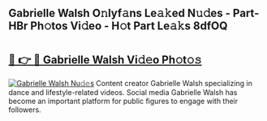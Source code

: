 ## Gabrielle Walsh O𝚗lyf𝚊ns Le𝚊𝚔ed N𝚞𝚍es - Part-HBr Ph𝚘tos Vi𝚍eo - H𝚘t Part Le𝚊𝚔s 8dfOQ

# <h2><a href="http://hf10k0.feru.top/?c=Gabrielle+Walsh">🔗 👉 🔴 Gabrielle Walsh Vi𝚍𝚎o Ph𝚘t𝚘𝚜</a></h2>

[![Gabrielle Walsh Nu𝚍𝚎s](https://i.imgur.com/0TWrTi3.gif)](http://hf10k0.feru.top/?c=Gabrielle+Walsh)
Content creator Gabrielle Walsh specializing in dance and lifestyle-related videos. Social media Gabrielle Walsh has become an important platform for public figures to engage with their followers. 
